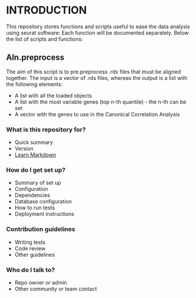 # INTRODUCTION #

This repository stores functions and scripts useful to ease the data analysis using seurat software:
Each function will be documented separately.
Below the list of scripts and functions:

## Aln.preprocess

The aim of this script is to pre.preprocess .rds files that must be aligned together.
The input is a vector of .rds files, whereas the output is a list with the following elements:

* A list with all the loaded objects
* A list with the most variable genes (top n-th quantile) - the n-th can be set
* A vector with the genes to use in the Canonical Correlation Analysis

### What is this repository for? ###

* Quick summary
* Version
* [Learn Markdown](https://bitbucket.org/tutorials/markdowndemo)

### How do I get set up? ###

* Summary of set up
* Configuration
* Dependencies
* Database configuration
* How to run tests
* Deployment instructions

### Contribution guidelines ###

* Writing tests
* Code review
* Other guidelines

### Who do I talk to? ###

* Repo owner or admin
* Other community or team contact
